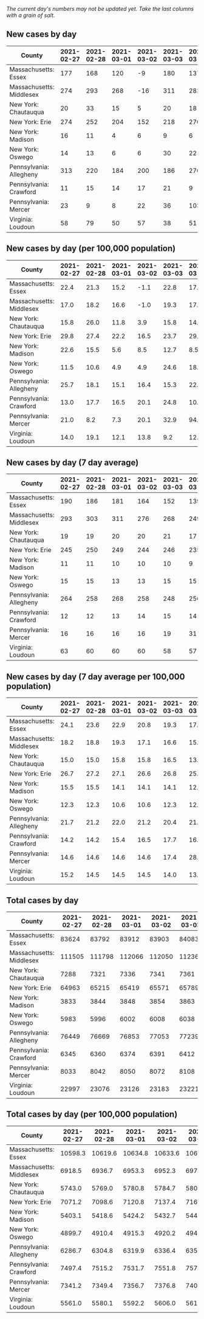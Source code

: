 _The current day's numbers may not be updated yet. Take the last columns with a grain of salt._
## New cases by day

| County | 2021-02-27 | 2021-02-28 | 2021-03-01 | 2021-03-02 | 2021-03-03 | 2021-03-04 | 2021-03-05 |
| --- | --- | --- | --- | --- | --- | --- | --- |
| Massachusetts: Essex | 177 | 168 | 120 | -9 | 180 | 137 |  |
| Massachusetts: Middlesex | 274 | 293 | 268 | -16 | 311 | 282 |  |
| New York: Chautauqua | 20 | 33 | 15 | 5 | 20 | 18 |  |
| New York: Erie | 274 | 252 | 204 | 152 | 218 | 270 |  |
| New York: Madison | 16 | 11 | 4 | 6 | 9 | 6 |  |
| New York: Oswego | 14 | 13 | 6 | 6 | 30 | 22 |  |
| Pennsylvania: Allegheny | 313 | 220 | 184 | 200 | 186 | 276 |  |
| Pennsylvania: Crawford | 11 | 15 | 14 | 17 | 21 | 9 |  |
| Pennsylvania: Mercer | 23 | 9 | 8 | 22 | 36 | 103 |  |
| Virginia: Loudoun | 58 | 79 | 50 | 57 | 38 | 51 | 80 |

## New cases by day (per 100,000 population)

| County | 2021-02-27 | 2021-02-28 | 2021-03-01 | 2021-03-02 | 2021-03-03 | 2021-03-04 | 2021-03-05 |
| --- | --- | --- | --- | --- | --- | --- | --- |
| Massachusetts: Essex | 22.4 | 21.3 | 15.2 | -1.1 | 22.8 | 17.4 |  |
| Massachusetts: Middlesex | 17.0 | 18.2 | 16.6 | -1.0 | 19.3 | 17.5 |  |
| New York: Chautauqua | 15.8 | 26.0 | 11.8 | 3.9 | 15.8 | 14.2 |  |
| New York: Erie | 29.8 | 27.4 | 22.2 | 16.5 | 23.7 | 29.4 |  |
| New York: Madison | 22.6 | 15.5 | 5.6 | 8.5 | 12.7 | 8.5 |  |
| New York: Oswego | 11.5 | 10.6 | 4.9 | 4.9 | 24.6 | 18.0 |  |
| Pennsylvania: Allegheny | 25.7 | 18.1 | 15.1 | 16.4 | 15.3 | 22.7 |  |
| Pennsylvania: Crawford | 13.0 | 17.7 | 16.5 | 20.1 | 24.8 | 10.6 |  |
| Pennsylvania: Mercer | 21.0 | 8.2 | 7.3 | 20.1 | 32.9 | 94.1 |  |
| Virginia: Loudoun | 14.0 | 19.1 | 12.1 | 13.8 | 9.2 | 12.3 | 19.3 |

## New cases by day (7 day average)

| County | 2021-02-27 | 2021-02-28 | 2021-03-01 | 2021-03-02 | 2021-03-03 | 2021-03-04 | 2021-03-05 |
| --- | --- | --- | --- | --- | --- | --- | --- |
| Massachusetts: Essex | 190 | 186 | 181 | 164 | 152 | 139 |  |
| Massachusetts: Middlesex | 293 | 303 | 311 | 276 | 268 | 249 |  |
| New York: Chautauqua | 19 | 19 | 20 | 20 | 21 | 17 |  |
| New York: Erie | 245 | 250 | 249 | 244 | 246 | 235 |  |
| New York: Madison | 11 | 11 | 10 | 10 | 10 | 9 |  |
| New York: Oswego | 15 | 15 | 13 | 13 | 15 | 15 |  |
| Pennsylvania: Allegheny | 264 | 258 | 268 | 258 | 248 | 256 |  |
| Pennsylvania: Crawford | 12 | 12 | 13 | 14 | 15 | 14 |  |
| Pennsylvania: Mercer | 16 | 16 | 16 | 16 | 19 | 31 |  |
| Virginia: Loudoun | 63 | 60 | 60 | 60 | 58 | 57 | 59 |

## New cases by day (7 day average per 100,000 population)

| County | 2021-02-27 | 2021-02-28 | 2021-03-01 | 2021-03-02 | 2021-03-03 | 2021-03-04 | 2021-03-05 |
| --- | --- | --- | --- | --- | --- | --- | --- |
| Massachusetts: Essex | 24.1 | 23.6 | 22.9 | 20.8 | 19.3 | 17.6 |  |
| Massachusetts: Middlesex | 18.2 | 18.8 | 19.3 | 17.1 | 16.6 | 15.4 |  |
| New York: Chautauqua | 15.0 | 15.0 | 15.8 | 15.8 | 16.5 | 13.4 |  |
| New York: Erie | 26.7 | 27.2 | 27.1 | 26.6 | 26.8 | 25.6 |  |
| New York: Madison | 15.5 | 15.5 | 14.1 | 14.1 | 14.1 | 12.7 |  |
| New York: Oswego | 12.3 | 12.3 | 10.6 | 10.6 | 12.3 | 12.3 |  |
| Pennsylvania: Allegheny | 21.7 | 21.2 | 22.0 | 21.2 | 20.4 | 21.1 |  |
| Pennsylvania: Crawford | 14.2 | 14.2 | 15.4 | 16.5 | 17.7 | 16.5 |  |
| Pennsylvania: Mercer | 14.6 | 14.6 | 14.6 | 14.6 | 17.4 | 28.3 |  |
| Virginia: Loudoun | 15.2 | 14.5 | 14.5 | 14.5 | 14.0 | 13.8 | 14.3 |

## Total cases by day

| County | 2021-02-27 | 2021-02-28 | 2021-03-01 | 2021-03-02 | 2021-03-03 | 2021-03-04 | 2021-03-05 |
| --- | --- | --- | --- | --- | --- | --- | --- |
| Massachusetts: Essex | 83624 | 83792 | 83912 | 83903 | 84083 | 84220 |  |
| Massachusetts: Middlesex | 111505 | 111798 | 112066 | 112050 | 112361 | 112643 |  |
| New York: Chautauqua | 7288 | 7321 | 7336 | 7341 | 7361 | 7379 |  |
| New York: Erie | 64963 | 65215 | 65419 | 65571 | 65789 | 66059 |  |
| New York: Madison | 3833 | 3844 | 3848 | 3854 | 3863 | 3869 |  |
| New York: Oswego | 5983 | 5996 | 6002 | 6008 | 6038 | 6060 |  |
| Pennsylvania: Allegheny | 76449 | 76669 | 76853 | 77053 | 77239 | 77515 |  |
| Pennsylvania: Crawford | 6345 | 6360 | 6374 | 6391 | 6412 | 6421 |  |
| Pennsylvania: Mercer | 8033 | 8042 | 8050 | 8072 | 8108 | 8211 |  |
| Virginia: Loudoun | 22997 | 23076 | 23126 | 23183 | 23221 | 23272 | 23352 |

## Total cases by day (per 100,000 population)

| County | 2021-02-27 | 2021-02-28 | 2021-03-01 | 2021-03-02 | 2021-03-03 | 2021-03-04 | 2021-03-05 |
| --- | --- | --- | --- | --- | --- | --- | --- |
| Massachusetts: Essex | 10598.3 | 10619.6 | 10634.8 | 10633.6 | 10656.4 | 10673.8 |  |
| Massachusetts: Middlesex | 6918.5 | 6936.7 | 6953.3 | 6952.3 | 6971.6 | 6989.1 |  |
| New York: Chautauqua | 5743.0 | 5769.0 | 5780.8 | 5784.7 | 5800.5 | 5814.7 |  |
| New York: Erie | 7071.2 | 7098.6 | 7120.8 | 7137.4 | 7161.1 | 7190.5 |  |
| New York: Madison | 5403.1 | 5418.6 | 5424.2 | 5432.7 | 5445.4 | 5453.8 |  |
| New York: Oswego | 4899.7 | 4910.4 | 4915.3 | 4920.2 | 4944.8 | 4962.8 |  |
| Pennsylvania: Allegheny | 6286.7 | 6304.8 | 6319.9 | 6336.4 | 6351.7 | 6374.4 |  |
| Pennsylvania: Crawford | 7497.4 | 7515.2 | 7531.7 | 7551.8 | 7576.6 | 7587.2 |  |
| Pennsylvania: Mercer | 7341.2 | 7349.4 | 7356.7 | 7376.8 | 7409.7 | 7503.8 |  |
| Virginia: Loudoun | 5561.0 | 5580.1 | 5592.2 | 5606.0 | 5615.2 | 5627.5 | 5646.9 |

